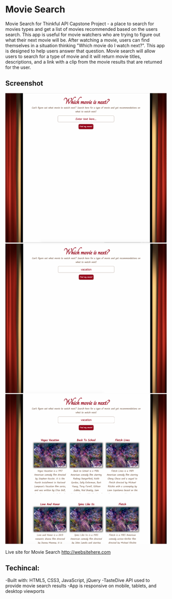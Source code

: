 # Movie Search
Movie Search for Thinkful API Capstone Project - a place to search for movies types and get a list of movies recommended based on the users search. This app is useful for movie watchers who are trying to figure out what their next movie will be. After watching a movie, users can find themselves in a situation thinking "Which movie do I watch next?". This app is designed to help users answer that question. Movie search will allow users to search for a type of movie and it will return movie titles, descriptions, and a link with a clip from the movie results that are returned for the user.

## Screenshot
![screenshot](img/screenshots/startingpage.png)
![screenshot](img/screenshots/usersearch.png)
![screenshot](img/screenshots/searchresults.png)

Live site for Movie Search http://websitehere.com

## Techincal:
-Built with: HTML5, CSS3, JavaScript, jQuery
-TasteDive API used to provide movie search results
-App is responsive on mobile, tablets, and desktop viewports
